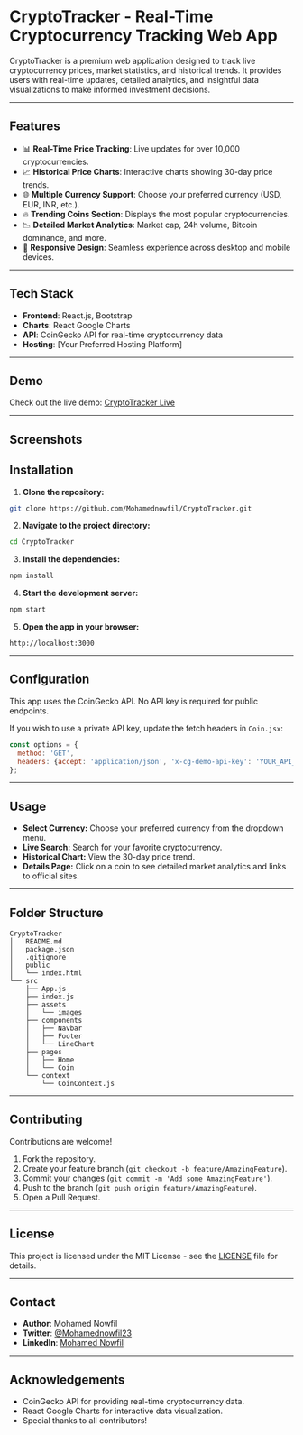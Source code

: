 
# CryptoTracker - Real-Time Cryptocurrency Tracking Web App

CryptoTracker is a premium web application designed to track live cryptocurrency prices, market statistics, and historical trends. It provides users with real-time updates, detailed analytics, and insightful data visualizations to make informed investment decisions.

---

## Features
- 📊 **Real-Time Price Tracking**: Live updates for over 10,000 cryptocurrencies.
- 📈 **Historical Price Charts**: Interactive charts showing 30-day price trends.
- 🌐 **Multiple Currency Support**: Choose your preferred currency (USD, EUR, INR, etc.).
- 🔥 **Trending Coins Section**: Displays the most popular cryptocurrencies.
- 📉 **Detailed Market Analytics**: Market cap, 24h volume, Bitcoin dominance, and more.
- 📱 **Responsive Design**: Seamless experience across desktop and mobile devices.

---

## Tech Stack
- **Frontend**: React.js, Bootstrap
- **Charts**: React Google Charts
- **API**: CoinGecko API for real-time cryptocurrency data
- **Hosting**: [Your Preferred Hosting Platform]

---

## Demo
Check out the live demo: [CryptoTracker Live](https://crypto-tracker-phi-bay.vercel.app/)

---

## Screenshots



## Installation

1. **Clone the repository:**
```bash
git clone https://github.com/Mohamednowfil/CryptoTracker.git
```

2. **Navigate to the project directory:**
```bash
cd CryptoTracker
```

3. **Install the dependencies:**
```bash
npm install
```

4. **Start the development server:**
```bash
npm start
```

5. **Open the app in your browser:**
```
http://localhost:3000
```

---

## Configuration
This app uses the CoinGecko API. No API key is required for public endpoints.

If you wish to use a private API key, update the fetch headers in `Coin.jsx`:
```js
const options = {
  method: 'GET',
  headers: {accept: 'application/json', 'x-cg-demo-api-key': 'YOUR_API_KEY'}
};
```

---

## Usage

- **Select Currency:** Choose your preferred currency from the dropdown menu.
- **Live Search:** Search for your favorite cryptocurrency.
- **Historical Chart:** View the 30-day price trend.
- **Details Page:** Click on a coin to see detailed market analytics and links to official sites.

---

## Folder Structure
```
CryptoTracker
│   README.md
│   package.json
│   .gitignore
│   public
│   └── index.html
└── src
    ├── App.js
    ├── index.js
    ├── assets
    │   └── images
    ├── components
    │   ├── Navbar
    │   ├── Footer
    │   └── LineChart
    ├── pages
    │   ├── Home
    │   └── Coin
    └── context
        └── CoinContext.js
```

---

## Contributing
Contributions are welcome!  
1. Fork the repository.
2. Create your feature branch (`git checkout -b feature/AmazingFeature`).
3. Commit your changes (`git commit -m 'Add some AmazingFeature'`).
4. Push to the branch (`git push origin feature/AmazingFeature`).
5. Open a Pull Request.

---

## License
This project is licensed under the MIT License - see the [LICENSE](LICENSE) file for details.

---

## Contact
- **Author**: Mohamed Nowfil
- **Twitter**: [@Mohamednowfil23](https://x.com/Mohamednowfil23)
- **LinkedIn**: [Mohamed Nowfil](https://www.linkedin.com/in/mohamednowfil/)

---

## Acknowledgements
- CoinGecko API for providing real-time cryptocurrency data.
- React Google Charts for interactive data visualization.
- Special thanks to all contributors!
